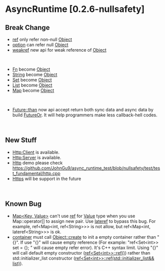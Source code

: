 # AsyncRuntime [0.2.6-nullsafety]

## Break Change
- [ref](include/async_runtime/basic/ref.h) only refer non-null [Object](include/async_runtime/object.h)
- [option](include/async_runtime/basic/ref.h) can refer null [Object](include/async_runtime/object.h)
- [weakref](include/async_runtime/basic/ref.h) new api for weak reference of [Object](include/async_runtime/object.h)

<br/>

- [Fn](include/async_runtime/basic/string.h) become [Object](include/async_runtime/object.h)
- [String](include/async_runtime/basic/string.h) become [Object](include/async_runtime/object.h)
- [Set](include/async_runtime/basic/container/set.h) become [Object](include/async_runtime/object.h)
- [List](include/async_runtime/basic/container/list.h) become [Object](include/async_runtime/object.h)
- [Map](include/async_runtime/basic/container/map.h) become [Object](include/async_runtime/object.h)

<br/>

- [Future::than](include/async_runtime/fundamental/async/future.h) now api accept return both sync data and async data by build [FutureOr](include/async_runtime/fundamental/async/future.h). It will help programmers make less callback-hell codes. 

<br/>

## New Stuff
- [Http:Client](include/async_runtime/fundamental/http.h) is available. 
- [Http:Server](include/async_runtime/fundamental/http.h) is available. 
- [Http](include/async_runtime/fundamental/http.h) demo please check https://github.com/JohnGu9/async_runtime_test/blob/nullsafety/test/test_fundamental/http.cpp
- [Https]() will be support in the future

<br/>

## Known Bug
- [Map<Key, Value>](include/async_runtime/basic/container/map.h) can't use [ref](include/async_runtime/basic/ref.h) for [Value]() type when you use Map::operator[] to assign new pair. Use [lateref](include/async_runtime/basic/ref.h) to bypass this bug. For example, ref<Map\<int, ref\<String>>> is not allow, but ref<Map\<int, lateref\<String>>> is ok. 
- [container](include/async_runtime/basic/container.h) must call [Object::create](include/async_runtime/object.h) to init a empty container rather than "{}". If use "{}" will cause empty reference (For example: "ref<Set\<int>> set = {}; " will cause empty refer error). It's C++ syntax limit. Using "{}" will call default empty constructor ([ref<Set\<int>>::ref()]()) rather than std::initializer_list constructor ([ref<Set\<int>>::ref(std::initializer_list<T>&& list)]()). 